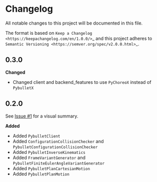 
Changelog
=========

All notable changes to this project will be documented in this file.

The format is based on `Keep a Changelog <https://keepachangelog.com/en/1.0.0/>`_
and this project adheres to `Semantic Versioning <https://semver.org/spec/v2.0.0.html>`_.


0.3.0
----------

**Changed**

* Changed client and backend_features to use `PyChoreoX` instead of `PybulletX`

0.2.0
----------

See [Issue #1](https://github.com/yijiangh/compas_fab_pychoreo/issues/1) for a visual summary.

**Added**

* Added ``PybulletClient``
* Added ``ConfigurationCollisionChecker`` and ``PybulletConfigurationCollisionChecker``
* Added ``PybulletInverseKinematics``
* Added ``FrameVariantGenerator`` and ``PybulletFiniteEulerAngleVariantGenerator``
* Added ``PybulletPlanCartesianMotion``
* Added ``PybulletPlanMotion``
